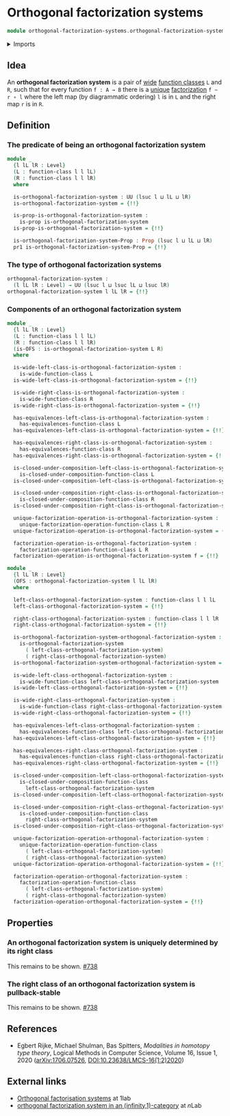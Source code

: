# Orthogonal factorization systems

```agda
module orthogonal-factorization-systems.orthogonal-factorization-systems where
```

<details><summary>Imports</summary>

```agda
open import foundation.cartesian-product-types
open import foundation.commuting-squares-of-maps
open import foundation.contractible-types
open import foundation.dependent-pair-types
open import foundation.equivalences
open import foundation.function-types
open import foundation.homotopies
open import foundation.identity-types
open import foundation.iterated-dependent-product-types
open import foundation.propositions
open import foundation.universe-levels
open import foundation.whiskering-homotopies

open import orthogonal-factorization-systems.factorization-operations-function-classes
open import orthogonal-factorization-systems.factorizations-of-maps
open import orthogonal-factorization-systems.factorizations-of-maps-function-classes
open import orthogonal-factorization-systems.function-classes
open import orthogonal-factorization-systems.lifting-squares
open import orthogonal-factorization-systems.wide-function-classes
```

</details>

## Idea

An **orthogonal factorization system** is a pair of
[wide](orthogonal-factorization-systems.wide-function-classes.md)
[function classes](orthogonal-factorization-systems.function-classes.md) `L` and
`R`, such that for every function `f : A → B` there is a
[unique](foundation-core.contractible-types.md)
[factorization](orthogonal-factorization-systems.factorizations-of-maps.md)
`f ~ r ∘ l` where the left map (by diagrammatic ordering) `l` is in `L` and the
right map `r` is in `R`.

## Definition

### The predicate of being an orthogonal factorization system

```agda
module _
  {l lL lR : Level}
  (L : function-class l l lL)
  (R : function-class l l lR)
  where

  is-orthogonal-factorization-system : UU (lsuc l ⊔ lL ⊔ lR)
  is-orthogonal-factorization-system = {!!}

  is-prop-is-orthogonal-factorization-system :
    is-prop is-orthogonal-factorization-system
  is-prop-is-orthogonal-factorization-system = {!!}

  is-orthogonal-factorization-system-Prop : Prop (lsuc l ⊔ lL ⊔ lR)
  pr1 is-orthogonal-factorization-system-Prop = {!!}
```

### The type of orthogonal factorization systems

```agda
orthogonal-factorization-system :
  (l lL lR : Level) → UU (lsuc l ⊔ lsuc lL ⊔ lsuc lR)
orthogonal-factorization-system l lL lR = {!!}
```

### Components of an orthogonal factorization system

```agda
module _
  {l lL lR : Level}
  (L : function-class l l lL)
  (R : function-class l l lR)
  (is-OFS : is-orthogonal-factorization-system L R)
  where

  is-wide-left-class-is-orthogonal-factorization-system :
    is-wide-function-class L
  is-wide-left-class-is-orthogonal-factorization-system = {!!}

  is-wide-right-class-is-orthogonal-factorization-system :
    is-wide-function-class R
  is-wide-right-class-is-orthogonal-factorization-system = {!!}

  has-equivalences-left-class-is-orthogonal-factorization-system :
    has-equivalences-function-class L
  has-equivalences-left-class-is-orthogonal-factorization-system = {!!}

  has-equivalences-right-class-is-orthogonal-factorization-system :
    has-equivalences-function-class R
  has-equivalences-right-class-is-orthogonal-factorization-system = {!!}

  is-closed-under-composition-left-class-is-orthogonal-factorization-system :
    is-closed-under-composition-function-class L
  is-closed-under-composition-left-class-is-orthogonal-factorization-system = {!!}

  is-closed-under-composition-right-class-is-orthogonal-factorization-system :
    is-closed-under-composition-function-class R
  is-closed-under-composition-right-class-is-orthogonal-factorization-system = {!!}

  unique-factorization-operation-is-orthogonal-factorization-system :
    unique-factorization-operation-function-class L R
  unique-factorization-operation-is-orthogonal-factorization-system = {!!}

  factorization-operation-is-orthogonal-factorization-system :
    factorization-operation-function-class L R
  factorization-operation-is-orthogonal-factorization-system f = {!!}

module _
  {l lL lR : Level}
  (OFS : orthogonal-factorization-system l lL lR)
  where

  left-class-orthogonal-factorization-system : function-class l l lL
  left-class-orthogonal-factorization-system = {!!}

  right-class-orthogonal-factorization-system : function-class l l lR
  right-class-orthogonal-factorization-system = {!!}

  is-orthogonal-factorization-system-orthogonal-factorization-system :
    is-orthogonal-factorization-system
      ( left-class-orthogonal-factorization-system)
      ( right-class-orthogonal-factorization-system)
  is-orthogonal-factorization-system-orthogonal-factorization-system = {!!}

  is-wide-left-class-orthogonal-factorization-system :
    is-wide-function-class left-class-orthogonal-factorization-system
  is-wide-left-class-orthogonal-factorization-system = {!!}

  is-wide-right-class-orthogonal-factorization-system :
    is-wide-function-class right-class-orthogonal-factorization-system
  is-wide-right-class-orthogonal-factorization-system = {!!}

  has-equivalences-left-class-orthogonal-factorization-system :
    has-equivalences-function-class left-class-orthogonal-factorization-system
  has-equivalences-left-class-orthogonal-factorization-system = {!!}

  has-equivalences-right-class-orthogonal-factorization-system :
    has-equivalences-function-class right-class-orthogonal-factorization-system
  has-equivalences-right-class-orthogonal-factorization-system = {!!}

  is-closed-under-composition-left-class-orthogonal-factorization-system :
    is-closed-under-composition-function-class
      left-class-orthogonal-factorization-system
  is-closed-under-composition-left-class-orthogonal-factorization-system = {!!}

  is-closed-under-composition-right-class-orthogonal-factorization-system :
    is-closed-under-composition-function-class
      right-class-orthogonal-factorization-system
  is-closed-under-composition-right-class-orthogonal-factorization-system = {!!}

  unique-factorization-operation-orthogonal-factorization-system :
    unique-factorization-operation-function-class
      ( left-class-orthogonal-factorization-system)
      ( right-class-orthogonal-factorization-system)
  unique-factorization-operation-orthogonal-factorization-system = {!!}

  factorization-operation-orthogonal-factorization-system :
    factorization-operation-function-class
      ( left-class-orthogonal-factorization-system)
      ( right-class-orthogonal-factorization-system)
  factorization-operation-orthogonal-factorization-system = {!!}
```

## Properties

### An orthogonal factorization system is uniquely determined by its right class

This remains to be shown.
[#738](https://github.com/UniMath/agda-unimath/issues/738)

### The right class of an orthogonal factorization system is pullback-stable

This remains to be shown.
[#738](https://github.com/UniMath/agda-unimath/issues/738)

## References

- Egbert Rijke, Michael Shulman, Bas Spitters, _Modalities in homotopy type
  theory_, Logical Methods in Computer Science, Volume 16, Issue 1, 2020
  ([arXiv:1706.07526](https://arxiv.org/abs/1706.07526),
  [DOI:10.23638/LMCS-16(1:2)2020](https://doi.org/10.23638/LMCS-16%281%3A2%292020))

## External links

- [Orthogonal factorisation systems](https://1lab.dev/Cat.Morphism.Factorisation.html#orthogonal-factorisation-systems)
  at 1lab
- [orthogonal factorization system in an (infinity,1)-category](https://ncatlab.org/nlab/show/orthogonal+factorization+system+in+an+%28infinity%2C1%29-category)
  at $n$Lab
